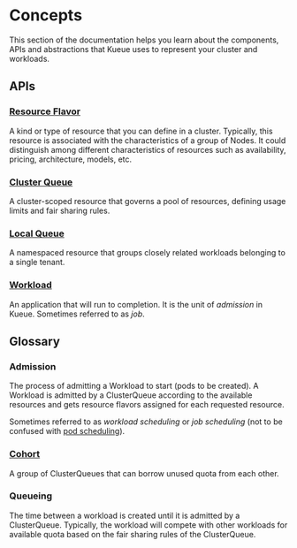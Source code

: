 # Concepts

This section of the documentation helps you learn about the components, APIs and
abstractions that Kueue uses to represent your cluster and workloads.

## APIs

### [Resource Flavor](resource_flavor.md)

A kind or type of resource that you can define in a cluster. Typically,
this resource is associated with the characteristics of a group of Nodes. 
It could distinguish among different characteristics of resources such as 
availability, pricing, architecture, models, etc.

### [Cluster Queue](cluster_queue.md)

A cluster-scoped resource that governs a pool of resources, defining usage
limits and fair sharing rules.

### [Local Queue](local_queue.md)

A namespaced resource that groups closely related workloads belonging to a
single tenant.

### [Workload](workload.md)

An application that will run to completion. It is the unit of _admission_ in
Kueue. Sometimes referred to as _job_.

## Glossary

### Admission

The process of admitting a Workload to start (pods to be created). A Workload
is admitted by a ClusterQueue according to the available resources and gets
resource flavors assigned for each requested resource.

Sometimes referred to as _workload scheduling_ or _job scheduling_
(not to be confused with [pod scheduling](https://kubernetes.io/docs/concepts/scheduling-eviction/assign-pod-node/)).

### [Cohort](cluster_queue.md#cohort)

A group of ClusterQueues that can borrow unused quota from each other.

### Queueing

The time between a workload is created until it is admitted by a ClusterQueue.
Typically, the workload will compete with other workloads for available
quota based on the fair sharing rules of the ClusterQueue.
